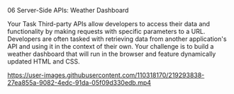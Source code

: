 06 Server-Side APIs: Weather Dashboard

Your Task
Third-party APIs allow developers to access their data and functionality by making requests with specific parameters to a URL. Developers are often tasked with retrieving data from another application's API and using it in the context of their own. Your challenge is to build a weather dashboard that will run in the browser and feature dynamically updated HTML and CSS.




https://user-images.githubusercontent.com/110318170/219293838-27ea855a-9082-4edc-91da-05f09d330edb.mp4

